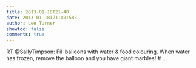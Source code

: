 ```yaml
---
title: 2013-01-18T21-40
date: 2013-01-18T21:40:58Z
author: Lee Turner
showtoc: false
comments: true
---
```


RT @SallyTimpson: Fill balloons with water &amp; food colouring. When water has frozen, remove the balloon and you have giant marbles! # ...

